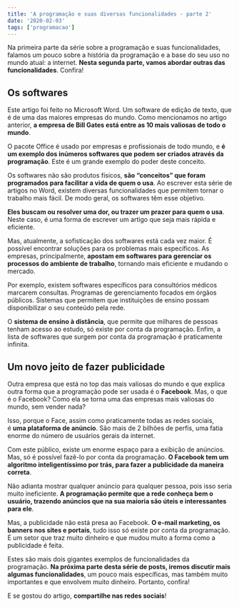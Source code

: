 ```yaml
---
title: 'A programação e suas diversas funcionalidades - parte 2'
date: '2020-02-03'
tags: ['programacao']
---
```


Na primeira parte da série sobre a programação e suas funcionalidades, falamos um pouco sobre a história da programação e a base do seu uso no mundo atual: a internet. **Nesta segunda parte, vamos abordar outras das funcionalidades**. Confira!

## Os softwares

Este artigo foi feito no Microsoft Word. Um software de edição de texto, que é de uma das maiores empresas do mundo. Como mencionamos no artigo anterior, **a empresa de Bill Gates está entre as 10 mais valiosas de todo o mundo**.

O pacote Office é usado por empresas e profissionais de todo mundo, e **é um exemplo dos inúmeros softwares que podem ser criados através da programação**. Este é um grande exemplo do poder deste conceito.

Os softwares não são produtos físicos, **são “conceitos” que foram programados para facilitar a vida de quem o usa**. Ao escrever esta série de artigos no Word, existem diversas funcionalidades que permitem tornar o trabalho mais fácil. De modo geral, os softwares têm esse objetivo.

**Eles buscam ou resolver uma dor, ou trazer um prazer para quem o usa**. Neste caso, é uma forma de escrever um artigo que seja mais rápida e eficiente.

Mas, atualmente, a sofisticação dos softwares está cada vez maior. É possível encontrar soluções para os problemas mais específicos. As empresas, principalmente, **apostam em softwares para gerenciar os processos do ambiente de trabalho**, tornando mais eficiente e mudando o mercado.

Por exemplo, existem softwares específicos para consultórios médicos marcarem consultas. Programas de gerenciamento focados em órgãos públicos. Sistemas que permitem que instituições de ensino possam disponibilizar o seu conteúdo pela rede.

O **sistema de ensino à distância**, que permite que milhares de pessoas tenham acesso ao estudo, só existe por conta da programação. Enfim, a lista de softwares que surgem por conta da programação é praticamente infinita.

## Um novo jeito de fazer publicidade

Outra empresa que está no top das mais valiosas do mundo e que explica outra forma que a programação pode ser usada é o **Facebook**. Mas, o que é o Facebook? Como ela se torna uma das empresas mais valiosas do mundo, sem vender nada?

Isso, porque o Face, assim como praticamente todas as redes sociais, é **uma plataforma de anúncio**. São mais de 2 bilhões de perfis, uma fatia enorme do número de usuários gerais da internet.

Com este público, existe um enorme espaço para a exibição de anúncios. Mas, só é possível fazê-lo por conta da programação. **O Facebook tem um algoritmo inteligentíssimo por trás, para fazer a publicidade da maneira correta**.

Não adianta mostrar qualquer anúncio para qualquer pessoa, pois isso seria muito ineficiente. **A programação permite que a rede conheça bem o usuário, trazendo anúncios que na sua maioria são úteis e interessantes para ele**.

Mas, a publicidade não está presa ao Facebook. **O e-mail marketing, os banners nos sites e portais**, tudo isso só existe por conta da programação. É um setor que traz muito dinheiro e que mudou muito a forma como a publicidade é feita.

Estes são mais dois gigantes exemplos de funcionalidades da programação. **Na próxima parte desta série de posts, iremos discutir mais algumas funcionalidades**, um pouco mais específicas, mas também muito importantes e que envolvem muito dinheiro. Portanto, confira!

E se gostou do artigo, **compartilhe nas redes sociais**!
